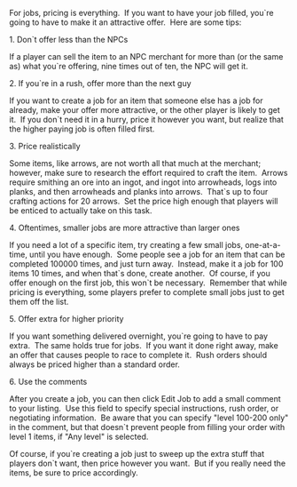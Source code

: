 For jobs, pricing is everything.  If you want to have your job filled, you\`re going to have to make it an attractive offer.  Here are some tips:

  

1\. Don\`t offer less than the NPCs

  

If a player can sell the item to an NPC merchant for more than (or the same as) what you\`re offering, nine times out of ten, the NPC will get it.

  

2\. If you\`re in a rush, offer more than the next guy

  

If you want to create a job for an item that someone else has a job for already, make your offer more attractive, or the other player is likely to get it.  If you don\`t need it in a hurry, price it however you want, but realize that the higher paying job is often filled first.

  

3\. Price realistically

  

Some items, like arrows, are not worth all that much at the merchant; however, make sure to research the effort required to craft the item.  Arrows require smithing an ore into an ingot, and ingot into arrowheads, logs into planks, and then arrowheads and planks into arrows.  That\`s up to four crafting actions for 20 arrows.  Set the price high enough that players will be enticed to actually take on this task.

  

4\. Oftentimes, smaller jobs are more attractive than larger ones

  

If you need a lot of a specific item, try creating a few small jobs, one-at-a-time, until you have enough.  Some people see a job for an item that can be completed 100000 times, and just turn away.  Instead, make it a job for 100 items 10 times, and when that\`s done, create another.  Of course, if you offer enough on the first job, this won\`t be necessary.  Remember that while pricing is everything, some players prefer to complete small jobs just to get them off the list.

  

5\. Offer extra for higher priority

  

If you want something delivered overnight, you\`re going to have to pay extra.  The same holds true for jobs.  If you want it done right away, make an offer that causes people to race to complete it.  Rush orders should always be priced higher than a standard order.  

  

6\. Use the comments

  

After you create a job, you can then click Edit Job to add a small comment to your listing.  Use this field to specify special instructions, rush order, or negotiating information.  Be aware that you can specify "level 100-200 only" in the comment, but that doesn\`t prevent people from filling your order with level 1 items, if "Any level" is selected.

  

Of course, if you\`re creating a job just to sweep up the extra stuff that players don\`t want, then price however you want.  But if you really need the items, be sure to price accordingly.